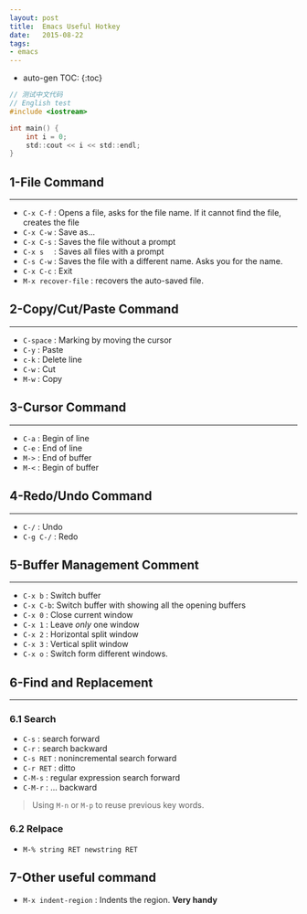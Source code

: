 ```yaml
---
layout: post
title:  Emacs Useful Hotkey
date:   2015-08-22
tags:
- emacs
---
```

* auto-gen TOC:
{:toc}

~~~ c
// 测试中文代码
// English test
#include <iostream>

int main() {
    int i = 0;
    std::cout << i << std::endl;
}
~~~

## 1-File Command
--------
- `C-x C-f` : Opens a file, asks for the file name. If it cannot find the file, creates the file
- `C-x C-w` : Save as...
- `C-x C-s` : Saves the file without a prompt
- `C-x s  ` : Saves all files with a prompt
- `C-s C-w` : Saves the file with a different name. Asks you for the name.
- `C-x C-c` : Exit
- `M-x recover-file` : recovers the auto-saved file.

## 2-Copy/Cut/Paste Command
----
- `C-space` : Marking by moving the cursor
- `C-y`     : Paste
- `c-k`     : Delete line
- `C-w`     : Cut
- `M-w`     : Copy

## 3-Cursor Command
-----
- `C-a` : Begin of line
- `C-e` : End of line
- `M->` : End of buffer
- `M-<` : Begin of buffer

## 4-Redo/Undo Command
----
- `C-/` : Undo
- `C-g C-/` : Redo

## 5-Buffer Management Comment
----
- `C-x b`  : Switch buffer
- `C-x C-b`: Switch buffer with showing all the opening buffers
- `C-x 0`  : Close current window
- `C-x 1`  : Leave *only* one window
- `C-x 2`  : Horizontal split window
- `C-x 3`  : Vertical split window
- `C-x o`  : Switch form different windows.

## 6-Find and Replacement
--------

### 6.1 Search
- `C-s` : search forward
- `C-r` : search backward
- `C-s RET` : nonincremental search forward
- `C-r RET` : ditto
- `C-M-s` : regular expression search forward
- `C-M-r` : ... backward

> Using `M-n` or `M-p` to reuse previous key words.

### 6.2 Relpace
- `M-% string RET newstring RET`

## 7-Other useful command
- `M-x indent-region` : Indents the region. **Very handy**

